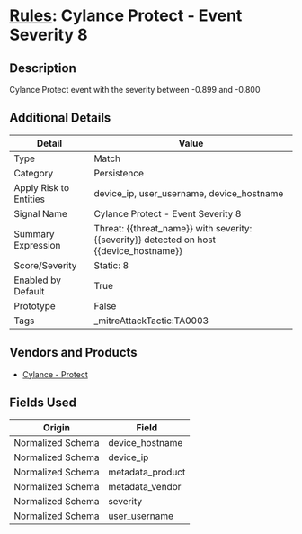 # [Rules](README.md): Cylance Protect - Event Severity 8

## Description
Cylance Protect event with the severity between -0.899 and -0.800

## Additional Details
|Detail|Value|
|----|----|
|Type|Match|
|Category|Persistence|
|Apply Risk to Entities|device_ip, user_username, device_hostname|
|Signal Name|Cylance Protect - Event Severity 8|
|Summary Expression|Threat: {{threat_name}} with severity: {{severity}} detected on host {{device_hostname}}|
|Score/Severity|Static: 8|
|Enabled by Default|True|
|Prototype|False|
|Tags|_mitreAttackTactic:TA0003|
## Vendors and Products
- [Cylance - Protect](../products/60829f4a-7acb-47d1-ad23-8424fcf83dcb.md)


## Fields Used

|Origin|Field|
|----|----|
|Normalized Schema|device_hostname|
|Normalized Schema|device_ip|
|Normalized Schema|metadata_product|
|Normalized Schema|metadata_vendor|
|Normalized Schema|severity|
|Normalized Schema|user_username|


